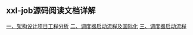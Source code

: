 ## xxl-job源码阅读文档详解
 [一、架构设计项目工程分析](https://www.yuque.com/g/u12049912/gzqdez/auk87nich8903a3n/collaborator/join?token=T4TkkyxANYYwolri#)
 [二、调度器启动流程及国际化](https://www.yuque.com/g/u12049912/gzqdez/dq9uhu2xk9bk4ugy/collaborator/join?token=9Mhpwv56ZGEvynEl#)
 [三、调度器启动流程](https://www.yuque.com/g/u12049912/gzqdez/eau9wg05llbg757y/collaborator/join?token=GxlRqNQAjZ1JzX8d#)

